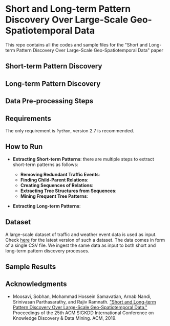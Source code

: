 # Short and Long-term Pattern Discovery Over Large-Scale Geo-Spatiotemporal Data
This repo contains all the codes and sample files for the "Short and Long-term Pattern Discovery Over Large-Scale Geo-Spatiotemporal Data" paper 


## Short-term Pattern Discovery


## Long-term Pattern Discovery


## Data Pre-processing Steps


## Requirements 
The only requirement is ```Python```, version 2.7 is recommended. 


## How to Run
* __Extracting Short-term Patterns__: there are multiple steps to extract short-term patterns as follows:
  * __Removing Redundant Traffic Events__: 
  * __Finding Child-Parent Relations__: 
  * __Creating Sequences of Relations__: 
  * __Extracting Tree Structures from Sequences__: 
  * __Mining Frequent Tree Patterns__: 


* __Extracting Long-term Patterns__:


## Dataset
A large-scale dataset of traffic and weather event data is used as input. Check [here](https://smoosavi.org/datasets/lstw) for the latest version of such a dataset. The data comes in form of a single CSV file. We ingest the same data as input to both short and long-term pattern discovery processes. 


## Sample Results


## Acknowledgments 
* Moosavi, Sobhan, Mohammad Hossein Samavatian, Arnab Nandi, Srinivasan Parthasarathy, and Rajiv Ramnath. ["Short and Long-term Pattern Discovery Over Large-Scale Geo-Spatiotemporal Data."](https://arxiv.org/abs/1902.06792) Proceedings of the 25th ACM SIGKDD International Conference on Knowledge Discovery & Data Mining. ACM, 2019. 
